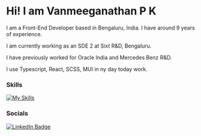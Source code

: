 Hi! I am Vanmeeganathan P K
========================================================================================================================================

I am a Front-End Developer based in Bengaluru, India. I have around 9 years of experience.

I am currently working as an SDE 2 at Sixt R&D, Bengaluru.

I have previously worked for Oracle India and Mercedes Benz R&D.

I use Typescript, React, SCSS, MUI in ny day today work.
<br/>

### Skills

[![My Skills](https://skillicons.dev/icons?i=js,ts,react,html,css,scss,tailwind,graphql,git,docker,wordpress)](https://skillicons.dev) 
<br/>

### Socials

<div id="badges">
  <a href="[[https://www.linkedin.com/in/stefan-topalovic-dev/](https://www.linkedin.com/in/vanmeeganathanpk/)](https://www.linkedin.com/in/vanmeeganathanpk/)">
    <img src="https://img.shields.io/badge/LinkedIn-blue?style=for-the-badge&logo=linkedin&logoColor=white" alt="LinkedIn Badge"/>
  </a>
</div>
